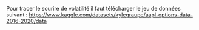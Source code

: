 Pour tracer le sourire de volatilité il faut télécharger le jeu de données suivant : 
https://www.kaggle.com/datasets/kylegraupe/aapl-options-data-2016-2020/data